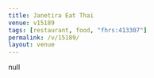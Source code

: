 ```yaml
---
title: Janetira Eat Thai
venue: v15189
tags: [restaurant, food, "fhrs:413307"]
permalink: /v/15189/
layout: venue
---
```

null